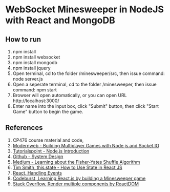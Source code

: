 # WebSocket Minesweeper in NodeJS with React and MongoDB

## How to run

1. npm install 
2. npm install websocket
3. npm install mongodb
4. npm install jquery
5. Open terminal, cd to the folder /minesweeper/src, then issue command: node server.js
6. Open a seperate terminal, cd to the folder /minesweeper, then issue command: npm start
7. Browser will open automatically, or you can open URL http://localhost:3000/
8. Enter name into the input box, click "Submit" button, then click "Start Game" button to begin the game.

## References
1. CP476 course material and code, 
2. [Modernweb - Building Multiplayer Games with Node.js and Socket.IO](https://modernweb.com/building-multiplayer-games-with-node-js-and-socket-io/)
3. [Tutorialspoint - Node.js Introduction](https://www.tutorialspoint.com/nodejs/nodejs_introduction.htm#:~:text=Node.js%20is%20a%20server-side%20platform%20built%20on%20Google,by%20its%20official%20documentation%20is%20as%20follows%20%E2%88%92)
4. [Github - System Design](https://gist.github.com/vasanthk/485d1c25737e8e72759f?fbclid=IwAR3uDVJaubc_9-PznW_1s3vrlGTqH_U57iNyDtT-dERgEK4q53h1v3nf58g)
5. [Medium - Learning about the Fisher-Yates Shuffle Algorithm](https://medium.com/@oldwestaction/randomness-is-hard-e085decbcbb2)
6. [Tim Smith, this.state - How to Use State in React JS](https://www.iamtimsmith.com/blog/this-state-how-to-use-state-in-react)
7. [React, Handling Events](https://reactjs.org/docs/handling-events.html)
8. [Codeburst, Learning React.js by building a Minesweeper game](https://codeburst.io/learning-react-js-by-building-a-minesweeper-game-ced9d41560ed)
9. [Stack Overflow, Render multiple components by ReactDOM](https://stackoverflow.com/questions/41690545/render-multiple-components-by-reactdom)


